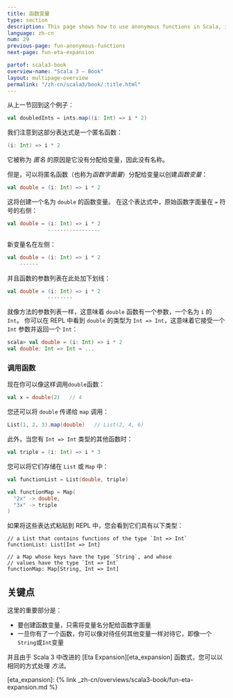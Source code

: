 ```yaml
---
title: 函数变量
type: section
description: This page shows how to use anonymous functions in Scala, including examples with the List class 'map' and 'filter' functions.
language: zh-cn
num: 29
previous-page: fun-anonymous-functions
next-page: fun-eta-expansion

partof: scala3-book
overview-name: "Scala 3 — Book"
layout: multipage-overview
permalink: "/zh-cn/scala3/book/:title.html"
---
```



从上一节回到这个例子：

```scala
val doubledInts = ints.map((i: Int) => i * 2)
```

我们注意到这部分表达式是一个匿名函数：

```scala
(i: Int) => i * 2
```

它被称为 *匿名* 的原因是它没有分配给变量，因此没有名称。

但是，可以将匿名函数（也称为*函数字面量*）分配给变量以创建*函数变量*：

```scala
val double = (i: Int) => i * 2
```

这将创建一个名为 `double` 的函数变量。
在这个表达式中，原始函数字面量在 `=` 符号的右侧：

```scala
val double = (i: Int) => i * 2
             -----------------
```

新变量名在左侧：

```scala
val double = (i: Int) => i * 2
    ------
```

并且函数的参数列表在此处加下划线：

```scala
val double = (i: Int) => i * 2
             --------
```

就像方法的参数列表一样，这意味着 `double` 函数有一个参数，一个名为 `i` 的 `Int`。
你可以在 REPL 中看到 `double` 的类型为 `Int => Int`，这意味着它接受一个 `Int` 参数并返回一个 `Int`：

```scala
scala> val double = (i: Int) => i * 2
val double: Int => Int = ...
```

### 调用函数

现在你可以像这样调用`double`函数：

```scala
val x = double(2)   // 4
```

您还可以将 `double` 传递给 `map` 调用：

```scala
List(1, 2, 3).map(double)   // List(2, 4, 6)
```

此外，当您有 `Int => Int` 类型的其他函数时：

```scala
val triple = (i: Int) => i * 3
```

您可以将它们存储在 `List` 或 `Map` 中：

```scala
val functionList = List(double, triple)

val functionMap = Map(
  "2x" -> double,
  "3x" -> triple
)
```

如果将这些表达式粘贴到 REPL 中，您会看到它们具有以下类型：

````
// a List that contains functions of the type `Int => Int`
functionList: List[Int => Int]

// a Map whose keys have the type `String`, and whose
// values have the type `Int => Int`
functionMap: Map[String, Int => Int]
````

## 关键点

这里的重要部分是：

- 要创建函数变量，只需将变量名分配给函数字面量
- 一旦你有了一个函数，你可以像对待任何其他变量一样对待它，即像一个`String`或`Int`变量

并且由于 Scala 3 中改进的 [Eta Expansion][eta_expansion] 函数式，您可以以相同的方式处理 *方法*。

[eta_expansion]: {% link _zh-cn/overviews/scala3-book/fun-eta-expansion.md %}
